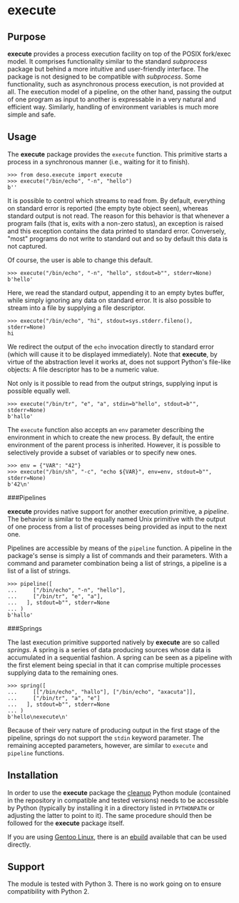 execute
=======


Purpose
-------

**execute** provides a process execution facility on top of the POSIX
fork/exec model. It comprises functionality similar to the standard
*subprocess* package but behind a more intuitive and user-friendly
interface. The package is not designed to be compatible with
*subprocess*. Some functionality, such as asynchronous process
execution, is not provided at all. The execution model of a pipeline, on
the other hand, passing the output of one program as input to another is
expressable in a very natural and efficient way. Similarly, handling of
environment variables is much more simple and safe.


Usage
-----

The **execute** package provides the ``execute`` function. This
primitive starts a process in a synchronous manner (i.e., waiting for it
to finish).
```
>>> from deso.execute import execute
>>> execute("/bin/echo", "-n", "hello")
b''
```

It is possible to control which streams to read from. By default,
everything on standard error is reported (the empty byte object seen),
whereas standard output is not read. The reason for this behavior is
that whenever a program fails (that is, exits with a non-zero status),
an exception is raised and this exception contains the data printed to
standard error. Conversely, "most" programs do not write to standard out
and so by default this data is not captured.

Of course, the user is able to change this default.
```
>>> execute("/bin/echo", "-n", "hello", stdout=b"", stderr=None)
b'hello'
```

Here, we read the standard output, appending it to an empty bytes
buffer, while simply ignoring any data on standard error. It is also
possible to stream into a file by supplying a file descriptor.
```
>>> execute("/bin/echo", "hi", stdout=sys.stderr.fileno(), stderr=None)
hi
```

We redirect the output of the ``echo`` invocation directly to standard
error (which will cause it to be displayed immediately). Note that
**execute**, by virtue of the abstraction level it works at, does not
support Python's file-like objects: A file descriptor has to be a
numeric value.

Not only is it possible to read from the output strings, supplying input
is possible equally well.
```
>>> execute("/bin/tr", "e", "a", stdin=b"hello", stdout=b"", stderr=None)
b'hallo'
```

The ``execute`` function also accepts an ``env`` parameter describing
the environment in which to create the new process. By default, the
entire environment of the parent process is inherited. However, it is
possible to selectively provide a subset of variables or to specify new
ones.
```
>>> env = {"VAR": "42"}
>>> execute("/bin/sh", "-c", "echo ${VAR}", env=env, stdout=b"", stderr=None)
b'42\n'
```


###Pipelines

**execute** provides native support for another execution primitive, a
*pipeline*. The behavior is similar to the equally named Unix primitive
with the output of one process from a list of processes being provided
as input to the next one.

Pipelines are accessible by means of the ``pipeline`` function. A
pipeline in the package's sense is simply a list of commands and their
parameters. With a command and parameter combination being a list of
strings, a pipeline is a list of a list of strings.

```
>>> pipeline([
...     ["/bin/echo", "-n", "hello"],
...     ["/bin/tr", "e", "a"],
...   ], stdout=b"", stderr=None
... )
b'hallo'
```


###Springs

The last execution primitive supported natively by **execute** are so
called *springs*. A spring is a series of data producing sources whose
data is accumulated in a sequential fashion. A spring can be seen as a
pipeline with the first element being special in that it can comprise
multiple processes supplying data to the remaining ones.

```
>>> spring([
...     [["/bin/echo", "hallo"], ["/bin/echo", "axacuta"]],
...     ["/bin/tr", "a", "e"]
...   ], stdout=b"", stderr=None
... )
b'hello\nexecute\n'
```

Because of their very nature of producing output in the first stage of
the pipeline, springs do not support the ``stdin`` keyword parameter.
The remaining accepted parameters, however, are similar to ``execute``
and ``pipeline`` functions.


Installation
------------

In order to use the **execute** package the
[cleanup](https://github.com/d-e-s-o/cleanup) Python module (contained
in the repository in compatible and tested versions) needs to be
accessible by Python (typically by installing it in a directory listed
in ``PYTHONPATH`` or adjusting the latter to point to it). The same
procedure should then be followed for the **execute** package itself.

If you are using [Gentoo Linux](https://www.gentoo.org/), there is an
[ebuild](https://github.com/d-e-s-o/execute-ebuild) available that can
be used directly.


Support
-------

The module is tested with Python 3. There is no work going on to
ensure compatibility with Python 2.
